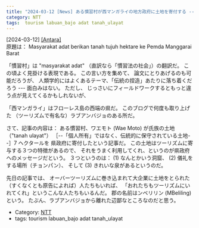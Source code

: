 ```yaml
---
title: "2024-03-12 [News] ある慣習村が西マンガライの地方政府に土地を寄付する ---この話、しばらく追ってみたい"
category: NTT
tags:  tourism labuan_bajo adat tanah_ulayat
---
```


[2024-03-12] [[Antara]](https://www.antaranews.com/berita/4005513/masyarakat-adat-berikan-tanah-tujuh-hektare-ke-pemda-manggarai-barat?utm_source=pocket_saves)  
 原題は：
Masyarakat adat berikan tanah tujuh hektare ke Pemda Manggarai Barat

 「慣習村」は "masyarakat adat"
（直訳なら「慣習法の社会」）の翻訳だ。
この頃よく見掛ける表現である。
この言い方を集めて、
論文にとりあげるのも可能だろうが、
人類学的にはよくあるテーマ、「伝統の捏造」あたりに落ち着くだろう ---
面白みはない。
ただし、
じっさいにフィールドワークするともっと違う点が見えてくるかもしれないが、

 「西マンガライ」はフローレス島の西端の県だ。
このブログで何度も取り上げた
（ツーリズムで有名な）ラブアンバジョのある所だ。

 さて、記事の内容は：
ある慣習村、ワエモト (Wae Moto) が氏族の土地（"tanah ulayat"）
［--「個人所有」ではなく、伝統的に保守されている土地--］7 ヘクタールを
県政府に寄付したという記事だ。
この土地はツーリズムに寄与する３つの特徴があるので、
それをうまく利用してくれ、というのが県政府へのメッセージだという。
３つというのは：
(1) なんとかいう洞窟、
(2) 儀礼をする場所（チョンパン）、
そして (3) きれいな泉があるというのだ。

 先日の記事では、
オーバーツーリズムに巻き込まれて大企業に土地をとられた
（すくなくとも原告によれば）人たちもいれば、
「おれたちもツーリズムにいれてくれ」というこんな人たちもいるんだ。
郡の名前はンベリリン (MBeliling) という。
たぶん、ラブアンバジョから離れた辺鄙なところなのだと思う。

- Category: [NTT](https://merapano.github.io/categories.html#NTT)
- tags:  tourism labuan_bajo adat tanah_ulayat

